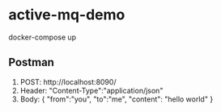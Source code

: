 # active-mq-demo
docker-compose up

## Postman
1. POST: http://localhost:8090/
2. Header: "Content-Type":"application/json"
3. Body:
{
  "from":"you",
  "to":"me",
  "content": "hello world"
}

